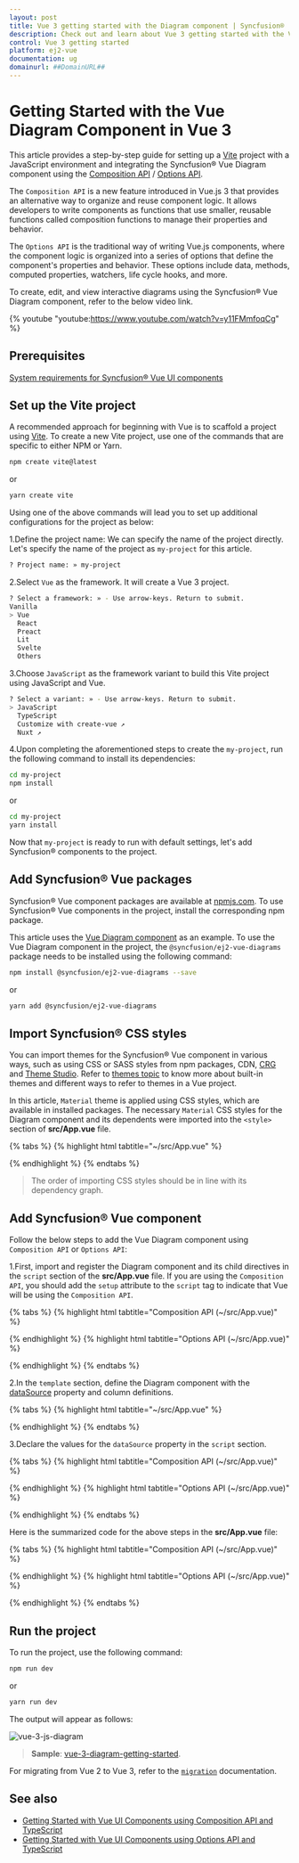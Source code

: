 ```yaml
---
layout: post
title: Vue 3 getting started with the Diagram component | Syncfusion®
description: Check out and learn about Vue 3 getting started with the Vue Diagram component of Syncfusion Essential® JS 2 and more details.
control: Vue 3 getting started
platform: ej2-vue
documentation: ug
domainurl: ##DomainURL##
---
```


# Getting Started with the Vue Diagram Component in Vue 3

This article provides a step-by-step guide for setting up a [Vite](https://vitejs.dev/) project with a JavaScript environment and integrating the Syncfusion® Vue Diagram component using the [Composition API](https://vuejs.org/guide/introduction.html#composition-api) / [Options API](https://vuejs.org/guide/introduction.html#options-api).

The `Composition API` is a new feature introduced in Vue.js 3 that provides an alternative way to organize and reuse component logic. It allows developers to write components as functions that use smaller, reusable functions called composition functions to manage their properties and behavior.

The `Options API` is the traditional way of writing Vue.js components, where the component logic is organized into a series of options that define the component's properties and behavior. These options include data, methods, computed properties, watchers, life cycle hooks, and more.

To create, edit, and view interactive diagrams using the Syncfusion® Vue Diagram component, refer to the below video link.

{% youtube "youtube:https://www.youtube.com/watch?v=y11FMmfoqCg" %}

## Prerequisites

[System requirements for Syncfusion® Vue UI components](https://ej2.syncfusion.com/vue/documentation/system-requirements/)

## Set up the Vite project

A recommended approach for beginning with Vue is to scaffold a project using [Vite](https://vitejs.dev/). To create a new Vite project, use one of the commands that are specific to either NPM or Yarn.

```bash
npm create vite@latest
```

or

```bash
yarn create vite
```

Using one of the above commands will lead you to set up additional configurations for the project as below:

1.Define the project name: We can specify the name of the project directly. Let's specify the name of the project as `my-project` for this article.

```bash
? Project name: » my-project
```

2.Select `Vue` as the framework. It will create a Vue 3 project.

```bash
? Select a framework: » - Use arrow-keys. Return to submit.
Vanilla
> Vue
  React
  Preact
  Lit
  Svelte
  Others
```

3.Choose `JavaScript` as the framework variant to build this Vite project using JavaScript and Vue.

```bash
? Select a variant: » - Use arrow-keys. Return to submit.
> JavaScript
  TypeScript
  Customize with create-vue ↗
  Nuxt ↗
```

4.Upon completing the aforementioned steps to create the `my-project`, run the following command to install its dependencies:

```bash
cd my-project
npm install
```

or

```bash
cd my-project
yarn install
```

Now that `my-project` is ready to run with default settings, let's add Syncfusion® components to the project.

## Add Syncfusion® Vue packages

Syncfusion® Vue component packages are available at [npmjs.com](https://www.npmjs.com/search?q=ej2-vue). To use Syncfusion® Vue components in the project, install the corresponding npm package.

This article uses the [Vue Diagram component](https://www.syncfusion.com/vue-components/vue-diagram) as an example. To use the Vue Diagram component in the project, the `@syncfusion/ej2-vue-diagrams` package needs to be installed using the following command:

```bash
npm install @syncfusion/ej2-vue-diagrams --save
```

or

```bash
yarn add @syncfusion/ej2-vue-diagrams
```

## Import Syncfusion® CSS styles

You can import themes for the Syncfusion® Vue component in various ways, such as using CSS or SASS styles from npm packages, CDN, [CRG](https://ej2.syncfusion.com/javascript/documentation/common/custom-resource-generator/) and [Theme Studio](https://ej2.syncfusion.com/vue/documentation/appearance/theme-studio/). Refer to [themes topic](https://ej2.syncfusion.com/vue/documentation/appearance/theme/) to know more about built-in themes and different ways to refer to themes in a Vue project.

In this article, `Material` theme is applied using CSS styles, which are available in installed packages. The necessary `Material` CSS styles for the Diagram component and its dependents were imported into the `<style>` section of **src/App.vue** file.

{% tabs %}
{% highlight html tabtitle="~/src/App.vue" %}

<style>
    @import "../node_modules/@syncfusion/ej2-base/styles/material.css";
    @import "../node_modules/@syncfusion/ej2-navigations/styles/material.css";
    @import "../node_modules/@syncfusion/ej2-buttons/styles/material.css";
    @import "../node_modules/@syncfusion/ej2-inputs/styles/material.css";
    @import "../node_modules/@syncfusion/ej2-popups/styles/material.css";
    @import "../node_modules/@syncfusion/ej2-vue-diagrams/styles/material.css";
</style>

{% endhighlight %}
{% endtabs %}

> The order of importing CSS styles should be in line with its dependency graph.

## Add Syncfusion® Vue component

Follow the below steps to add the Vue Diagram component using `Composition API` or `Options API`:

1.First, import and register the Diagram component and its child directives in the `script` section of the **src/App.vue** file. If you are using the `Composition API`, you should add the `setup` attribute to the `script` tag to indicate that Vue will be using the `Composition API`.

{% tabs %}
{% highlight html tabtitle="Composition API (~/src/App.vue)" %}

<script setup>
  import { DiagramComponent as EjsDiagram, NodesDirective as ENodes, NodeDirective as ENode, ConnectorsDirective as EConnectors, ConnectorDirective as EConnector,NodeAnnotationsDirective as ENodeAnnotations, NodeAnnotationDirective as ENodeAnnotation, ConnectorAnnotationsDirective as EConnectorAnnotations,ConnectorAnnotationDirective as EConnectorAnnotation} from '@syncfusion/ej2-vue-diagrams';
</script>

{% endhighlight %}
{% highlight html tabtitle="Options API (~/src/App.vue)" %}

<script>
 import { DiagramComponent, NodesDirective, NodeDirective, ConnectorsDirective, ConnectorDirective,NodeAnnotationsDirective, NodeAnnotationDirective, ConnectorAnnotationsDirective,ConnectorAnnotationDirective } from '@syncfusion/ej2-vue-diagrams';
//Component registration
export default {
  name: "App",
  components: {
      "ejs-diagram": DiagramComponent,
      "e-nodes": NodesDirective,
      "e-node": NodeDirective,
      "e-connectors": ConnectorsDirective,
      "e-connector": ConnectorDirective,
      "e-node-annotations": NodeAnnotationsDirective,
      "e-node-annotation": NodeAnnotationDirective,
      "e-connector-annotations": ConnectorAnnotationsDirective,
      "e-connector-annotation": ConnectorAnnotationDirective
  }
}
</script>

{% endhighlight %}
{% endtabs %}
   
2.In the `template` section, define the Diagram component with the [dataSource](https://ej2.syncfusion.com/vue/documentation/api/diagram#datasourcesettings) property and column definitions.

{% tabs %}
{% highlight html tabtitle="~/src/App.vue" %}

<template>
    <ejs-diagram
        id="diagram"
        ref="diagramInstance"
        :width="width"
        :height="height"
        :layout="layout"
        :dataSourceSettings="dataSourceSettings"
        :getNodeDefaults="getNodeDefaults"
        :getConnectorDefaults="getConnectorDefaults"
        >
    </ejs-diagram>
</template>

{% endhighlight %}
{% endtabs %}

3.Declare the values for the `dataSource` property in the `script` section.

{% tabs %}
{% highlight html tabtitle="Composition API (~/src/App.vue)" %}

<script setup>
const localdata = [
    {
      Name: "Elizabeth",
      Role: "Editor",
    },
    {
      Name: "Christina",
      ReportingPerson: "Elizabeth",
      Role: "Managing Editor",
    },
    {
      Name: "Yoshi",
      ReportingPerson: "Christina",
      Role: "Assistant Editor",
    },
    {
      Name: "Philip",
      ReportingPerson: "Christina",
      Role: "Copy Editor",
    },
    {
      Name: "Yang",
      ReportingPerson: "Elizabeth",
      Role: "Bussiness Editor",
    },
    {
      Name: "Roland",
      ReportingPerson: "Yang",
      Role: "Assistant Editor",
    },
    {
      Name: "Yvonne",
      ReportingPerson: "Yang",
      Role: "Editorial Assistant",
    },
];
</script>

{% endhighlight %}
{% highlight html tabtitle="Options API (~/src/App.vue)" %}

<script>
data() {
  return {
    localdata:[
      {
      Name: "Elizabeth",
      Role: "Editor",
    },
    {
      Name: "Christina",
      ReportingPerson: "Elizabeth",
      Role: "Managing Editor",
    },
    {
      Name: "Yoshi",
      ReportingPerson: "Christina",
      Role: "Assistant Editor",
    },
    {
      Name: "Philip",
      ReportingPerson: "Christina",
      Role: "Copy Editor",
    },
    {
      Name: "Yang",
      ReportingPerson: "Elizabeth",
      Role: "Bussiness Editor",
    },
    {
      Name: "Roland",
      ReportingPerson: "Yang",
      Role: "Assistant Editor",
    },
    {
      Name: "Yvonne",
      ReportingPerson: "Yang",
      Role: "Editorial Assistant",
    },
    ],
  };
}
</script>

{% endhighlight %}
{% endtabs %}

Here is the summarized code for the above steps in the **src/App.vue** file:

{% tabs %}
{% highlight html tabtitle="Composition API (~/src/App.vue)" %}

<template>
  <ejs-diagram
        id="diagram"
        :width="width"
        :height="height"
        :layout="layout"
        :dataSourceSettings="dataSourceSettings"
        :getNodeDefaults="getNodeDefaults"
        :getConnectorDefaults="getConnectorDefaults"
        >
  </ejs-diagram>
</template>

<script setup>
import {DiagramComponent as EjsDiagram,DataBinding,HierarchicalTree,} from "@syncfusion/ej2-vue-diagrams";
import { provide } from "vue";
import { DataManager } from "@syncfusion/ej2-data";
const width="1300px";
const height = "800px";

const localdata = [
    {
      Name: "Elizabeth",
      Role: "Editor",
    },
    {
      Name: "Christina",
      ReportingPerson: "Elizabeth",
      Role: "Managing Editor",
    },
    {
      Name: "Yoshi",
      ReportingPerson: "Christina",
      Role: "Assistant Editor",
    },
    {
      Name: "Philip",
      ReportingPerson: "Christina",
      Role: "Copy Editor",
    },
    {
      Name: "Yang",
      ReportingPerson: "Elizabeth",
      Role: "Bussiness Editor",
    },
    {
      Name: "Roland",
      ReportingPerson: "Yang",
      Role: "Assistant Editor",
    },
    {
      Name: "Yvonne",
      ReportingPerson: "Yang",
      Role: "Editorial Assistant",
    },
  ];
 const getNodeDefaults= (node) => {
          node.height = 60;
          node.width = 150;
          return node;
        };

const getConnectorDefaults= (obj) => {
    obj.type = "Orthogonal";
          obj.style = {
            strokeColor: "#6BA5D7",
            fill: "#6BA5D7",
            strokeWidth: 2,
          };
          obj.targetDecorator = {
            style: {
              fill: "#6BA5D7",
              strokeColor: "#6BA5D7",
            },
          };
          return obj;
};
const layout={
          type: "OrganizationalChart",
        };
const dataSourceSettings= {
          id: "Name",
          parentId: "ReportingPerson",
          dataManager: new DataManager(localdata),
          doBinding: (nodeModel, localdata) => {
            nodeModel.annotations = [
              {
                content: localdata.Name,
                offset: { x: 0.5, y: 0.2 },
                style: { color: "white" },
              },
              {
                content: localdata.Role,
                offset: { x: 0.5, y: 0.7 },
                style: { color: "white" },
              },
            ];
            nodeModel.style = { fill: "#6BA5D7", strokeWidth: 0 };
          },
        };
const diagram = [DataBinding, HierarchicalTree];
provide('diagram', diagram);
</script>

<style>
    @import "../node_modules/@syncfusion/ej2-base/styles/material.css";
    @import "../node_modules/@syncfusion/ej2-navigations/styles/material.css";
    @import "../node_modules/@syncfusion/ej2-buttons/styles/material.css";
    @import "../node_modules/@syncfusion/ej2-inputs/styles/material.css";
    @import "../node_modules/@syncfusion/ej2-popups/styles/material.css";
    @import "../node_modules/@syncfusion/ej2-vue-diagrams/styles/material.css";
</style>

{% endhighlight %}
{% highlight html tabtitle="Options API (~/src/App.vue)" %}

<template>
     <ejs-diagram
      id="diagram"
      :width="width"
      :height="height"
      :getNodeDefaults="getNodeDefaults"
      :getConnectorDefaults="getConnectorDefaults"
      :layout="layout"
      :dataSourceSettings="dataSourceSettings"
    >
    </ejs-diagram>
</template>

<script>
  import {DiagramComponent,DataBinding, HierarchicalTree,} from "@syncfusion/ej2-vue-diagrams";
  import { DataManager } from "@syncfusion/ej2-data";
  let localdata = [
    {
      Name: "Elizabeth",
      Role: "Editor",
    },
    {
      Name: "Christina",
      ReportingPerson: "Elizabeth",
      Role: "Managing Editor",
    },
    {
      Name: "Yoshi",
      ReportingPerson: "Christina",
      Role: "Assistant Editor",
    },
    {
      Name: "Philip",
      ReportingPerson: "Christina",
      Role: "Copy Editor",
    },
    {
      Name: "Yang",
      ReportingPerson: "Elizabeth",
      Role: "Bussiness Editor",
    },
    {
      Name: "Roland",
      ReportingPerson: "Yang",
      Role: "Assistant Editor",
    },
    {
      Name: "Yvonne",
      ReportingPerson: "Yang",
      Role: "Editorial Assistant",
    },
  ];
  // Component registration
  export default {
    name: "App",
    // Declaring component and its directives
    components: {
      'ejs-diagram': DiagramComponent,
    },
    // Bound properties declarations
    data() {
      return {
        width: "1300px",
        height: "800px",
        getNodeDefaults: (node) => {
          node.height = 60;
          node.width = 150;
          return node;
        },
        getConnectorDefaults: (obj) => {
          obj.type = "Orthogonal";
          obj.style = {
            strokeColor: "#6BA5D7",
            fill: "#6BA5D7",
            strokeWidth: 2,
          };
          obj.targetDecorator = {
            style: {
              fill: "#6BA5D7",
              strokeColor: "#6BA5D7",
            },
          };
          return obj;
        },
        layout: {
          type: "OrganizationalChart",
        },
        dataSourceSettings: {
          id: "Name",
          parentId: "ReportingPerson",
          dataManager: new DataManager(localdata),
          doBinding: (nodeModel, localdata) => {
            nodeModel.annotations = [
              {
                content: localdata.Name,
                offset: { x: 0.5, y: 0.2 },
                style: { color: "white" },
              },
              {
                content: localdata.Role,
                offset: { x: 0.5, y: 0.7 },
                style: { color: "white" },
              },
            ];
            nodeModel.style = { fill: "#6BA5D7", strokeWidth: 0 };
          },
        },
      };
    },
    provide: {
      diagram: [DataBinding, HierarchicalTree],
    },
  };
</script>

<style>
    @import "../node_modules/@syncfusion/ej2-base/styles/material.css";
    @import "../node_modules/@syncfusion/ej2-inputs/styles/material.css";
    @import "../node_modules/@syncfusion/ej2-vue-diagrams/styles/material.css";
    @import "../node_modules/@syncfusion/ej2-navigations/styles/material.css";
</style>

{% endhighlight %}
{% endtabs %}

## Run the project

To run the project, use the following command:

```bash
npm run dev
```

or

```bash
yarn run dev
```

The output will appear as follows:

![vue-3-js-diagram](./images/vue3-diagram-layout.png)

> **Sample**: [vue-3-diagram-getting-started](https://github.com/SyncfusionExamples/EJ2-Vue3-gettingstarted).

For migrating from Vue 2 to Vue 3, refer to the [`migration`](https://ej2.syncfusion.com/vue/documentation/getting-started/vue3-tutorial/#migration-from-vue-2-to-vue-3) documentation.

## See also

* [Getting Started with Vue UI Components using Composition API and TypeScript](../getting-started/vue-3-ts-composition.md)
* [Getting Started with Vue UI Components using Options API and TypeScript](../getting-started/vue-3-ts-options.md)